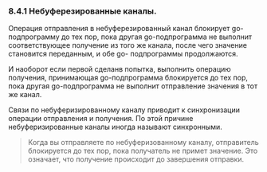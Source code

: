 ### 8.4.1 Небуферезированные каналы.

Операция отправления в небуферезированный канал блокирует go-подпрограмму до тех пор,
пока другая go-подпрограмма не выполнит соответствующее получение из того же канала,
после чего значение становится переданным, и обе go-  подпрограммы продолжаются.

И наоборот если первой сделанв попытка, выполнить операцию получения, принимающая go-подпрограмма
блокируется до тех пор, пока другая go-подпрограмма не выполнит отправление значения в тот же канал.

Связи по небуферизированному каналу приводит к синхронизации операции отправления и получения.
По этой причине небуферизированные каналы иногда называют синхронными.

> Когда вы отправляете по небуферизованному каналу, отправитель блокируется до тех пор, пока получатель не примет значение. 
> Это означает, что получение происходит до завершения отправки.
